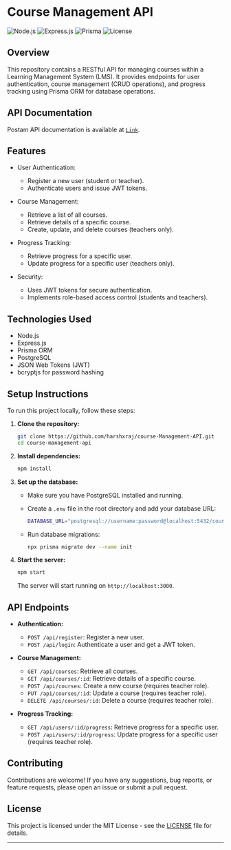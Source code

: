 # Course Management API

![Node.js](https://img.shields.io/badge/Node.js-v21.6.1-green)
![Express.js](https://img.shields.io/badge/Express.js-v4.19.2-blue)
![Prisma](https://img.shields.io/badge/Prisma-v5.15.0-orange)
![License](https://img.shields.io/badge/License-MIT-red)

## Overview

This repository contains a RESTful API for managing courses within a Learning Management System (LMS). It provides endpoints for user authentication, course management (CRUD operations), and progress tracking using Prisma ORM for database operations.

## API Documentation
Postam API documentation is available at [`Link`](https://documenter.getpostman.com/view/31503957/2sA3XPBh9H).

## Features

- User Authentication:
  - Register a new user (student or teacher).
  - Authenticate users and issue JWT tokens.

- Course Management:
  - Retrieve a list of all courses.
  - Retrieve details of a specific course.
  - Create, update, and delete courses (teachers only).

- Progress Tracking:
  - Retrieve progress for a specific user.
  - Update progress for a specific user (teachers only).

- Security:
  - Uses JWT tokens for secure authentication.
  - Implements role-based access control (students and teachers).

## Technologies Used

- Node.js
- Express.js
- Prisma ORM
- PostgreSQL
- JSON Web Tokens (JWT)
- bcryptjs for password hashing

## Setup Instructions

To run this project locally, follow these steps:

1. **Clone the repository:**

   ```bash
   git clone https://github.com/harshxraj/course-Management-API.git
   cd course-management-api
   ```

2. **Install dependencies:**

   ```bash
   npm install
   ```

3. **Set up the database:**

   - Make sure you have PostgreSQL installed and running.
   - Create a `.env` file in the root directory and add your database URL:

     ```bash
     DATABASE_URL="postgresql://username:password@localhost:5432/course_management"
     ```

   - Run database migrations:

     ```bash
     npx prisma migrate dev --name init
     ```

4. **Start the server:**

   ```bash
   npm start
   ```

   The server will start running on `http://localhost:3000`.

## API Endpoints

- **Authentication:**
  - `POST /api/register`: Register a new user.
  - `POST /api/login`: Authenticate a user and get a JWT token.

- **Course Management:**
  - `GET /api/courses`: Retrieve all courses.
  - `GET /api/courses/:id`: Retrieve details of a specific course.
  - `POST /api/courses`: Create a new course (requires teacher role).
  - `PUT /api/courses/:id`: Update a course (requires teacher role).
  - `DELETE /api/courses/:id`: Delete a course (requires teacher role).

- **Progress Tracking:**
  - `GET /api/users/:id/progress`: Retrieve progress for a specific user.
  - `POST /api/users/:id/progress`: Update progress for a specific user (requires teacher role).

## Contributing

Contributions are welcome! If you have any suggestions, bug reports, or feature requests, please open an issue or submit a pull request.

## License

This project is licensed under the MIT License - see the [LICENSE](LICENSE) file for details.

---
